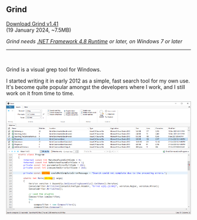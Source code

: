 ## Grind

[Download Grind v1.41](https://github.com/Arjailer/arjailer.github.io/releases/download/Grind/Grind.Setup.exe)
<br />
(19 January 2024, ~7.5MB)

_Grind needs [.NET Framework 4.8 Runtime](https://dotnet.microsoft.com/download/dotnet-framework) or later, on Windows 7 or later_

---

<br />

Grind is a visual grep tool for Windows.

I started writing it in early 2012 as a simple, fast search tool for my own use. It's become quite popular amongst the developers where I work, and I still work on it from time to time.

![Grind screenshot](Grind1.png)
